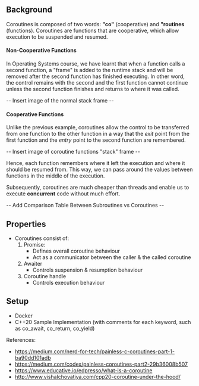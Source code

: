 ## Background

Coroutines is composed of two words: **"co"** (cooperative) and **"routines** (functions). Coroutines are functions that are cooperative, which allow execution to be suspended and resumed.

#### Non-Cooperative Functions
In Operating Systems course, we have learnt that when a function calls a second function, a "frame" is added to the runtime stack and will be removed after the second function has finished executing. In other word, the control remains with the second and the first function cannot continue unless the second function finishes and returns to where it was called.

-- Insert image of the normal stack frame --

#### Cooperative Functions
Unlike the previous example, coroutines allow the control to be transferred from one function to the other function in a way that the *exit* point from the first function and the *entry* point to the second function are remembered.

-- Insert image of coroutine functions "stack" frame --

Hence, each function remembers where it left the execution and where it should be resumed from. This way, we can pass around the values between functions in the middle of the execution.

Subsequently, coroutines are much cheaper than threads and enable us to execute **concurrent** code without much effort.

-- Add Comparison Table Between Subroutines vs Coroutines --

## Properties
- Coroutines consist of:
	1. Promise:
		- Defines overall coroutine behaviour
		- Act as a communicator between the caller & the called coroutine
	2. Awaiter
		- Controls suspension & resumption behaviour
	3. Coroutine handle
		- Controls execution behaviour

## Setup
- Docker
- C++20 Sample Implementation (with comments for each keyword, such as co_await, co_return, co_yield)

References:
- https://medium.com/nerd-for-tech/painless-c-coroutines-part-1-ba90dd101adb
- https://medium.com/codex/painless-coroutines-part2-29b36008b507
- https://www.educative.io/edpresso/what-is-a-coroutine
- http://www.vishalchovatiya.com/cpp20-coroutine-under-the-hood/
